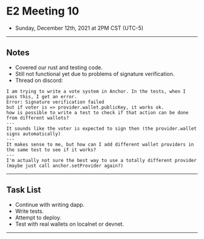 # E2 Meeting 10

- Sunday, December 12th, 2021 at 2PM CST (UTC-5)

---

## Notes

- Covered our rust and testing code.
- Still not functional yet due to problems of signature verification.
- Thread on discord:

```text
I am trying to write a vote system in Anchor. In the tests, when I pass this, I get an error.
Error: Signature verification failed
but if voter is => provider.wallet.publicKey, it works ok.
how is possible to write a test to check if that action can be done from different wallets?
---
It sounds like the voter is expected to sign then (the provider.wallet signs automatically)
---
It makes sense to me, but how can I add different wallet providers in the same test to see if it works?
---
I'm actually not sure the best way to use a totally different provider (maybe just call anchor.setProvider again?)
```

---

## Task List

- Continue with writing dapp.
- Write tests.
- Attempt to deploy.
- Test with real wallets on localnet or devnet.

---
